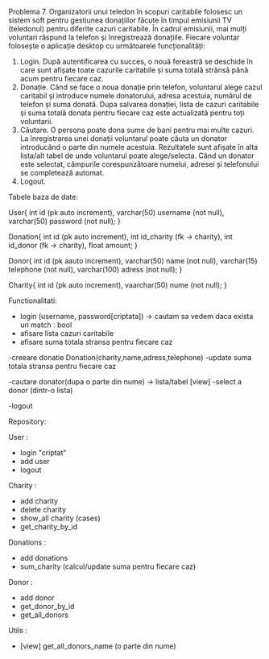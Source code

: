 Problema 7.
Organizatorii unui teledon în scopuri caritabile folosesc un sistem soft pentru gestiunea donațiilor făcute în
timpul emisiunii TV (teledonul) pentru diferite cazuri caritabile. În cadrul emisiunii, mai mulți voluntari
răspund la telefon și înregistrează donațiile. Fiecare voluntar folosește o aplicație desktop cu următoarele
funcționalități:
1. Login. După autentificarea cu succes, o nouă fereastră se deschide în care sunt afișate toate cazurile
   caritabile și suma totală strânsă până acum pentru fiecare caz.
2. Donație. Când se face o noua donație prin telefon, voluntarul alege cazul caritabil și introduce numele
   donatorului, adresa acestuia, numărul de telefon și suma donată. Dupa salvarea donației, lista de cazuri
   caritabile și suma totală donata pentru fiecare caz este actualizată pentru toți voluntarii.
3. Căutare. O persona poate dona sume de bani pentru mai multe cazuri. La înregistrarea unei donații
   voluntarul poate căuta un donator introducând o parte din numele acestuia. Rezultatele sunt afișate în alta
   lista/alt tabel de unde voluntarul poate alege/selecta. Când un donator este selectat, câmpurile
   corespunzătoare numelui, adresei și telefonului se completează automat.
4. Logout.

Tabele baza de date:

User{
int id (pk auto increment),
varchar(50) username (not null),
varchar(50) password (not null);
}

Donation{
int id (pk auto increment),
int id_charity (fk -> charity),
int id_donor (fk -> charity),
float amount;
}

Donor{
int id (pk aauto increment),
varchar(50) name (not null),
varchar(15) telephone (not null),
varchar(100) adress (not null);
}

Charity{
int id (pk auto increment),
vaarchar(50) nume (not null);
}

Functionalitati:
- login (username, password[criptata]) -> cautam sa vedem daca exista un match : bool
- afisare lista cazuri caritabile
- afisare suma totala stransa pentru fiecare caz

-creeare donatie Donation(charity,name,adress,telephone)
-update suma totala stransa pentru fiecare caz

-cautare donator(dupa o parte din nume) -> lista/tabel [view]
-select a donor (dintr-o lista)

-logout

Repository:

User :
+ login "criptat"
+ add user
+ logout

Charity :
+ add charity
+ delete charity
+ show_all charity (cases)
+ get_charity_by_id

Donations :
+ add donations
+ sum_charity (calcul/update suma pentru fiecare caz)

Donor :
+ add donor
+ get_donor_by_id
+ get_all_donors

Utils :
+ [view] get_all_donors_name (o parte din nume)



